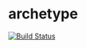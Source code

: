 # archetype

[![Build Status](https://travis-ci.org/vkarpov15/archetype-js.svg?branch=master)](https://travis-ci.org/vkarpov15/archetype-js)

